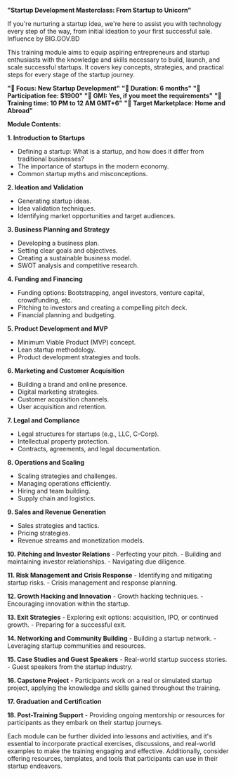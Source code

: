 **"Startup Development Masterclass: From Startup to Unicorn"**

If you're nurturing a startup idea, we're here to assist you with technology every step of the way, from initial ideation to your first successful sale. Influence by BIG.GOV.BD

This training module aims to equip aspiring entrepreneurs and startup enthusiasts with the knowledge and skills necessary to build, launch, and scale successful startups. It covers key concepts, strategies, and practical steps for every stage of the startup journey.

**"📢 Focus: New Startup Development"**
**"📢 Duration: 6 months"**
**"📢 Participation fee: $1900"**
**"📢 GMI: Yes, if you meet the requirements"**
**"📢 Training time: 10 PM to 12 AM GMT+6"**
**"📢 Target Marketplace: Home and Abroad"**

**Module Contents:**

**1. Introduction to Startups**
   - Defining a startup: What is a startup, and how does it differ from traditional businesses?
   - The importance of startups in the modern economy.
   - Common startup myths and misconceptions.

**2. Ideation and Validation**
   - Generating startup ideas.
   - Idea validation techniques.
   - Identifying market opportunities and target audiences.

**3. Business Planning and Strategy**
   - Developing a business plan.
   - Setting clear goals and objectives.
   - Creating a sustainable business model.
   - SWOT analysis and competitive research.

**4. Funding and Financing**
   - Funding options: Bootstrapping, angel investors, venture capital, crowdfunding, etc.
   - Pitching to investors and creating a compelling pitch deck.
   - Financial planning and budgeting.

**5. Product Development and MVP**
   - Minimum Viable Product (MVP) concept.
   - Lean startup methodology.
   - Product development strategies and tools.

**6. Marketing and Customer Acquisition**
   - Building a brand and online presence.
   - Digital marketing strategies.
   - Customer acquisition channels.
   - User acquisition and retention.

**7. Legal and Compliance**
   - Legal structures for startups (e.g., LLC, C-Corp).
   - Intellectual property protection.
   - Contracts, agreements, and legal documentation.

**8. Operations and Scaling**
   - Scaling strategies and challenges.
   - Managing operations efficiently.
   - Hiring and team building.
   - Supply chain and logistics.

**9. Sales and Revenue Generation**
   - Sales strategies and tactics.
   - Pricing strategies.
   - Revenue streams and monetization models.

**10. Pitching and Investor Relations**
    - Perfecting your pitch.
    - Building and maintaining investor relationships.
    - Navigating due diligence.

**11. Risk Management and Crisis Response**
    - Identifying and mitigating startup risks.
    - Crisis management and response planning.

**12. Growth Hacking and Innovation**
    - Growth hacking techniques.
    - Encouraging innovation within the startup.

**13. Exit Strategies**
    - Exploring exit options: acquisition, IPO, or continued growth.
    - Preparing for a successful exit.

**14. Networking and Community Building**
    - Building a startup network.
    - Leveraging startup communities and resources.

**15. Case Studies and Guest Speakers**
    - Real-world startup success stories.
    - Guest speakers from the startup industry.

**16. Capstone Project**
    - Participants work on a real or simulated startup project, applying the knowledge and skills gained throughout the training.

**17. Graduation and Certification**

**18. Post-Training Support**
    - Providing ongoing mentorship or resources for participants as they embark on their startup journeys.

Each module can be further divided into lessons and activities, and it's essential to incorporate practical exercises, discussions, and real-world examples to make the training engaging and effective. Additionally, consider offering resources, templates, and tools that participants can use in their startup endeavors.
